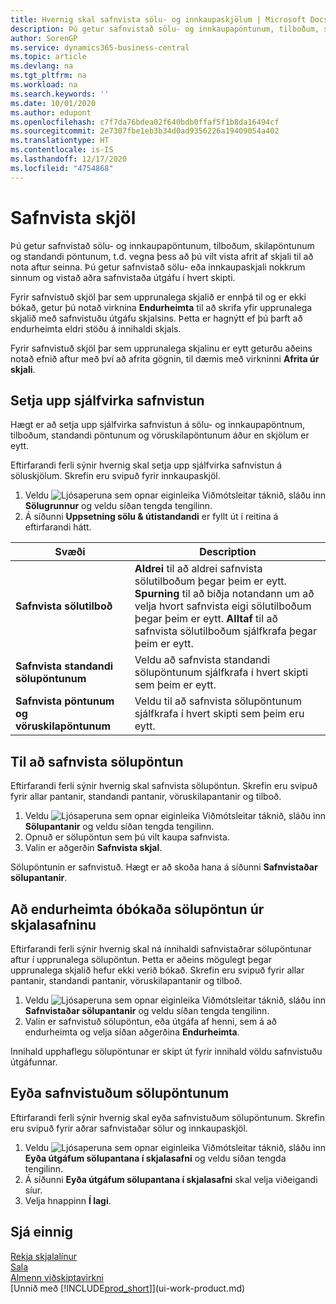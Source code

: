 ```yaml
---
title: Hvernig skal safnvista sölu- og innkaupaskjölum | Microsoft Docs
description: Þú getur safnvistað sölu- og innkaupapöntunum, tilboðum, skilapöntunum og standandi pöntunum og þú getur notað skráða skjalið til að endurskapa skjalið sem það var safnvistað frá.
author: SorenGP
ms.service: dynamics365-business-central
ms.topic: article
ms.devlang: na
ms.tgt_pltfrm: na
ms.workload: na
ms.search.keywords: ''
ms.date: 10/01/2020
ms.author: edupont
ms.openlocfilehash: c7f7da76bdea02f640bdb0ffaf5f1b8da16494cf
ms.sourcegitcommit: 2e7307fbe1eb3b34d0ad9356226a19409054a402
ms.translationtype: HT
ms.contentlocale: is-IS
ms.lasthandoff: 12/17/2020
ms.locfileid: "4754868"
---
```

# <a name="archive-documents"></a>Safnvista skjöl
Þú getur safnvistað sölu- og innkaupapöntunum, tilboðum, skilapöntunum og standandi pöntunum, t.d. vegna þess að þú vilt vista afrit af skjali til að nota aftur seinna. Þú getur safnvistað sölu- eða innkaupaskjali nokkrum sinnum og vistað aðra safnvistaða útgáfu í hvert skipti.

Fyrir safnvistuð skjöl þar sem upprunalega skjalið er ennþá til og er ekki bókað, getur þú notað virknina **Endurheimta** til að skrifa yfir upprunalega skjalið með safnvistuðu útgáfu skjalsins. Þetta er hagnýtt ef þú þarft að endurheimta eldri stöðu á innihaldi skjals.

Fyrir safnvistuð skjöl þar sem upprunalega skjalinu er eytt geturðu aðeins notað efnið aftur með því að afrita gögnin, til dæmis með virkninni **Afrita úr skjali**.   

## <a name="to-set-up-automatic-document-archiving"></a>Setja upp sjálfvirka safnvistun  
Hægt er að setja upp sjálfvirka safnvistun á sölu- og innkaupapöntnum, tilboðum, standandi pöntunum og vöruskilapöntunum áður en skjölum er eytt.

Eftirfarandi ferli sýnir hvernig skal setja upp sjálfvirka safnvistun á söluskjölum. Skrefin eru svipuð fyrir innkaupaskjöl.
1.  Veldu ![Ljósaperuna sem opnar eiginleika Viðmótsleitar](media/ui-search/search_small.png "Segðu mér hvað þú vilt gera") táknið, sláðu inn **Sölugrunnur** og veldu síðan tengda tengilinn.
2. Á síðunni **Uppsetning sölu & útistandandi** er fyllt út í reitina á eftirfarandi hátt.

|Svæði|Description|
|-----|-----------|
|**Safnvista sölutilboð**|**Aldrei** til að aldrei safnvista sölutilboðum þegar þeim er eytt. **Spurning** til að biðja notandann um að velja hvort safnvista eigi sölutilboðum þegar þeim er eytt. **Alltaf** til að safnvista sölutilboðum sjálfkrafa þegar þeim er eytt.|
|**Safnvista standandi sölupöntunum**|Veldu að safnvista standandi sölupöntunum sjálfkrafa í hvert skipti sem þeim er eytt.|
|**Safnvista pöntunum og vöruskilapöntunum**|Veldu til að safnvista sölupöntunum sjálfkrafa í hvert skipti sem þeim eru eytt.|

## <a name="to-archive-a-sales-order"></a>Til að safnvista sölupöntun
Eftirfarandi ferli sýnir hvernig skal safnvista sölupöntun. Skrefin eru svipuð fyrir allar pantanir, standandi pantanir, vöruskilapantanir og tilboð.

1.  Veldu ![Ljósaperuna sem opnar eiginleika Viðmótsleitar](media/ui-search/search_small.png "Segðu mér hvað þú vilt gera") táknið, sláðu inn **Sölupantanir** og veldu síðan tengda tengilinn.  
2.  Opnuð er sölupöntun sem þú vilt kaupa safnvista.  
3.  Valin er aðgerðin **Safnvista skjal**.

Sölupöntunin er safnvistuð. Hægt er að skoða hana á síðunni **Safnvistaðar sölupantanir**.

## <a name="to-restore-a-non-posted-sales-order-from-the-archive"></a>Að endurheimta óbókaða sölupöntun úr skjalasafninu
Eftirfarandi ferli sýnir hvernig skal ná innihaldi safnvistaðrar sölupöntunar aftur í upprunalega sölupöntun. Þetta er aðeins mögulegt þegar upprunalega skjalið hefur ekki verið bókað. Skrefin eru svipuð fyrir allar pantanir, standandi pantanir, vöruskilapantanir og tilboð.

1. Veldu ![Ljósaperuna sem opnar eiginleika Viðmótsleitar](media/ui-search/search_small.png "Segðu mér hvað þú vilt gera") táknið, sláðu inn **Safnvistaðar sölupantanir** og veldu síðan tengda tengilinn.
2. Valin er safnvistuð sölupöntun, eða útgáfa af henni, sem á að endurheimta og velja síðan aðgerðina **Endurheimta**.  

Innihald upphaflegu sölupöntunar er skipt út fyrir innihald völdu safnvistuðu útgáfunnar.

## <a name="to-delete-archived-sales-orders"></a>Eyða safnvistuðum sölupöntunum
Eftirfarandi ferli sýnir hvernig skal eyða safnvistuðum sölupöntunum. Skrefin eru svipuð fyrir aðrar safnvistaðar sölur og innkaupaskjöl.

1.  Veldu ![Ljósaperuna sem opnar eiginleika Viðmótsleitar](media/ui-search/search_small.png "Segðu mér hvað þú vilt gera") táknið, sláðu inn **Eyða útgáfum sölupantana í skjalasafni** og veldu síðan tengda tengilinn.  
2.  Á síðunni **Eyða útgáfum sölupantana í skjalasafni** skal velja viðeigandi síur.  
3.  Velja hnappinn **Í lagi**.

## <a name="see-also"></a>Sjá einnig
[Rekja skjalalínur](across-how-to-track-document-lines.md)  
[Sala](sales-manage-sales.md)  
[Almenn viðskiptavirkni](ui-across-business-areas.md)  
[Unnið með [!INCLUDE[prod_short](includes/prod_short.md)]](ui-work-product.md)
